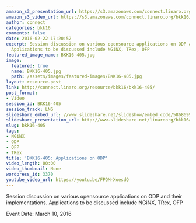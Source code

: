 ```yaml
---
amazon_s3_presentation_url: https://s3.amazonaws.com/connect.linaro.org/bkk16/Presentations/Thursday/BKK16-405.pdf
amazon_s3_video_url: https://s3.amazonaws.com/connect.linaro.org/bkk16/Videos/Thursday/BKK16-405%20LNG%20Future%20Directions.mp4
author: connect
categories: bkk16
comments: false
date: 2016-02-22 17:20:52
excerpt: Session discussion on various opensource applications on ODP and their implementations.
  Applications to be discussed include NGiNX, TRex, OFP
featured_image_name: BKK16-405.jpg
image:
  featured: true
  name: BKK16-405.jpg
  path: /assets/images/featured-images/BKK16-405.jpg
layout: resource-post
link: http://connect.linaro.org/resource/bkk16/bkk16-405/
post_format:
- Video
session_id: BKK16-405
session_track: LNG
slideshare_embed_url: //www.slideshare.net/slideshow/embed_code/58686993
slideshare_presentation_url: http://www.slideshare.net/linaroorg/bkk16405-lng-future-directions
slug: bkk16-405
tags:
- NGiNX
- ODP
- OFP
- TRex
title: 'BKK16-405: Applications on ODP'
video_length: 00:00
video_thumbnail: None
wordpress_id: 3370
youtube_video_url: https://youtu.be/FPQM-XoesdQ
---
```


Session discussion on various opensource applications on ODP and their implementations. Applications to be discussed include NGiNX, TRex, OFP

Event Date: March 10, 2016